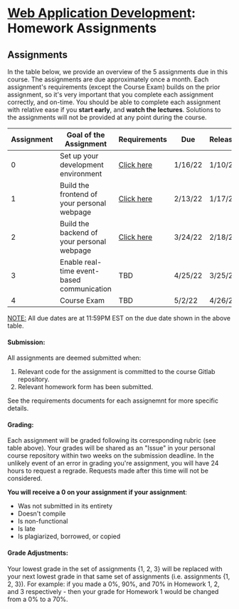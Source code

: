 # [Web Application Development](https://gitlab.msu.edu/cse477-spring-2022/course-materials/): Homework Assignments



## Assignments

In the table below, we provide an overview of the 5 assignments due in this course. The assignments are due approximately once a month. Each assignment's requirements (except the Course Exam) builds on the prior assignment, so it's very important that you complete each assignment correctly, and on-time. You should be able to complete each assignment with relative ease if you **start early**, and  **watch the lectures**.  Solutions to the assignments will not be provided at any point during the course.

| Assignment | Goal of the Assignment                      | Requirements                                   | Due     | Released | Total Value | Rubric                                                       |
| ---------- | ------------------------------------------- | ---------------------------------------------- | ------- | -------- | ----------- | ------------------------------------------------------------ |
| 0          | Set up your development environment         | [Click here](../homework/Homework-0/README.md) | 1/16/22 | 1/10/22  | 5%          | [Click here](../homework/Homework-0/documentation/rubric.md) |
| 1          | Build the frontend of your personal webpage | [Click here](../homework/Homework-1/README.md) | 2/13/22 | 1/17/22  | 20%         | [Click here](../homework/Homework-1/documentation/rubric.md) |
| 2          | Build the backend of your personal webpage  | [Click here](../homework/Homework-2/README.md) | 3/24/22 | 2/18/22  | 20%         | [Click here](../homework/Homework-2/documentation/rubric.md) |
| 3          | Enable real-time event-based communication  | TBD                                            | 4/25/22 | 3/25/22  | 20%         | TBD                                                          |
| 4          | Course Exam                                 | TBD                                            | 5/2/22  | 4/26/22  | 35%         | TBD                                                          |

<u>NOTE:</u> All due dates are at 11:59PM EST on the due date shown in the above table.



#### Submission:

All assignments are deemed submitted when:

1. Relevant code for the assignment is committed to the course Gitlab repository.
2. Relevant homework form has been submitted.

See the requirements documents for each assignemnt for more specific details.



#### Grading:

Each assignment will be graded following its corresponding rubric (see table above). Your grades will be shared as an "Issue" in your personal course repository within two weeks on the submission deadline. In the unlikely event of an error in grading you're assignment, you will have 24 hours to request a regrade. Requests made after this time will not be considered. 



**You will receive a 0 on your assignment if your assignment**: 

* Was not submitted in its entirety
* Doesn't compile
* Is non-functional
* Is late
* Is plagiarized, borrowed, or copied



#### Grade Adjustments:

Your lowest grade in the set of assignments {1, 2, 3} will be replaced with your next lowest grade in that same set of assignments (i.e. assignments {1, 2, 3}). For example: if you made a 0%, 90%, and 70% in Homework 1, 2, and 3 respectively - then your grade for Homework 1 would be changed from a 0% to a 70%.





